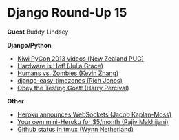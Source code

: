 # Django Round-Up 15

**Guest**
Buddy Lindsey

**Django/Python**
* [Kiwi PyCon 2013 videos (New Zealand PUG)](https://www.youtube.com/playlist?list=PLBGl1tVyiWQSo72G6Epf0WUrLqD1edGcA)
* [Hardware is Hot! (Julia Grace)](http://juliahgrace.com/intro-hardware-hacking-arduino.html)
* [Humans vs. Zombies (Kevin Zhang)](https://uchicagohvz.org/about/)
* [django-easy-timezones (Rich Jones)](http://gun.io/blog/django-easy-timezones/)
* [Obey the Testing Goat! (Harry Percival)](http://www.obeythetestinggoat.com/)

**Other**
* [Heroku announces WebSockets (Jacob Kaplan-Moss)](https://blog.heroku.com/archives/2013/10/8/websockets-public-beta)
* [Your own mini-Heroku for $5/month (Rajiv Makhijani)](http://blog.rajivm.com/your-own-mini-heroku-for-5-dollars-per-month.html)
* [Github status in tmux (Wynn Netherland)](https://github.com/pengwynn/dotfiles/commit/ee35bfe920f214c2785eea85ea8447308a0f2733#commitcomment-4330031)
